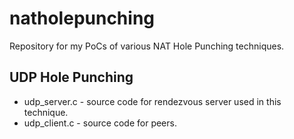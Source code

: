 # natholepunching
Repository for my PoCs of various NAT Hole Punching techniques.

## UDP Hole Punching
+ udp_server.c - source code for rendezvous server used in this technique.
+ udp_client.c - source code for peers.
